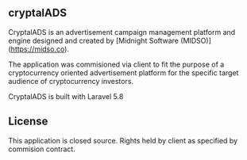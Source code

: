 ## cryptalADS

CryptalADS is an advertisement campaign management platform and engine designed and created by [Midnight Software (MIDSO)] (https://midso.co).

The application was commisioned via client to fit the purpose of a cryptocurrency oriented advertisement platform for the specific target audience of cryptocurrency investors.

CryptalADS is built with Laravel 5.8

## License

This application is closed source.
Rights held by client as specified by commision contract.
